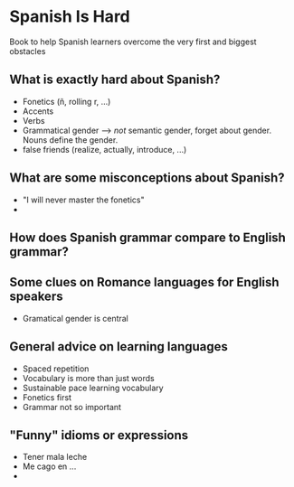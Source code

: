 # Spanish Is Hard
Book to help Spanish learners overcome the very first and biggest obstacles

## What is exactly hard about Spanish?

 - Fonetics (ñ, rolling r, ...)
 - Accents
 - Verbs
 - Grammatical gender --> *not* semantic gender, forget about gender. Nouns define the gender.
 - false friends (realize, actually, introduce, ...)

## What are some misconceptions about Spanish?

 - "I will never master the fonetics"
 - 

## How does Spanish grammar compare to English grammar?


## Some clues on Romance languages for English speakers

 - Gramatical gender is central

## General advice on learning languages

 - Spaced repetition
 - Vocabulary is more than just words
 - Sustainable pace learning vocabulary
 - Fonetics first
 - Grammar not so important


## "Funny" idioms or expressions

- Tener mala leche
- Me cago en ...
- 
